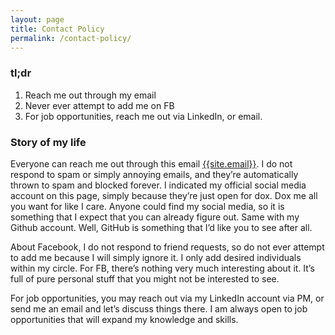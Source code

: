 ```yaml
---
layout: page
title: Contact Policy
permalink: /contact-policy/
---
```

### **tl;dr**
1. Reach me out through my email
2. Never ever attempt to add me on FB
2. For job opportunities, reach me out via LinkedIn, or email.


### **Story of my life**
Everyone can  reach me out  through  this email [{{site.email}}][site-email].  I do not  respond  to
spam or simply annoying emails,  and they’re  automatically  thrown to spam  and blocked forever.  I
indicated my official social media account on  this page, simply because they’re  just open for dox.
Dox me all you want for like I care.  Anyone could find my  social media,  so it is something that I
expect that you can already figure out. Same with my Github account. Well,  GitHub is something that
I’d like you to see after all.

About Facebook, I do not respond to friend requests, so do not ever attempt to add me because I will
simply ignore it. I only add desired individuals within my circle. For FB, there’s nothing very much
interesting about it. It’s full of pure personal stuff that you might not be interested to see.

For  job opportunities,  you may reach out via my  LinkedIn account via PM,  or send me an email and
let’s discuss things there.  I am always open to job opportunities that will expand my knowledge and
skills.

[site-email]: mailto:{{site.email}}
[linkedin]: {{site.linkedin_username}}

